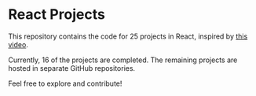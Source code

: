 
# React Projects

This repository contains the code for 25 projects in React, inspired by [this video](https://youtu.be/5ZdHfJVAY-s).

Currently, 16 of the projects are completed. The remaining projects are hosted in separate GitHub repositories.

Feel free to explore and contribute!
